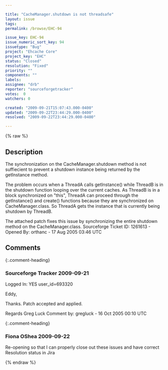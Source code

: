 ```yaml
---

title: "CacheManager.shutdown is not threadsafe"
layout: issue
tags: 
permalink: /browse/EHC-94

issue_key: EHC-94
issue_numeric_sort_key: 94
issuetype: "Bug"
project: "Ehcache Core"
project_key: "EHC"
status: "Closed"
resolution: "Fixed"
priority: ""
components: ""
labels: 
assignee: "drb"
reporter: "sourceforgetracker"
votes:  0
watchers: 0

created: "2009-09-21T15:07:43.000-0400"
updated: "2009-09-22T23:44:29.000-0400"
resolved: "2009-09-22T23:44:29.000-0400"

---
```




{% raw %}



## Description

<div markdown="1" class="description">

The synchronization on the CacheManager.shutdown method
is not suffiecient to prevent a shutdown instance being
returned by the getInstance method.

The problem occurs when a ThreadA calls getInstance()
while ThreadB is in the shutdown function looping over
the current caches. As ThreadB is in a block
synchronized on "this", ThreadA can proceed through the
getInstance() and create() functions because they are
synchronized on CacheManager.class. So ThreadA gets the
instance that is currently being shutdown by ThreadB.

The attached patch fixes this issue by synchronizing
the entire shutdown method on the CacheManager.class.
Sourceforge Ticket ID: 1261613 - Opened By: orthanc - 17 Aug 2005 03:46 UTC

</div>

## Comments


{:.comment-heading}
### **Sourceforge Tracker** <span class="date">2009-09-21</span>

<div markdown="1" class="comment">

Logged In: YES 
user\_id=693320

Eddy,

Thanks. Patch accepted and applied.

Regards
Greg Luck
Comment by: gregluck - 16 Oct 2005 00:10 UTC

</div>


{:.comment-heading}
### **Fiona OShea** <span class="date">2009-09-22</span>

<div markdown="1" class="comment">

Re-opening so that I can properly close out these issues and have correct Resolution status in Jira

</div>



{% endraw %}
